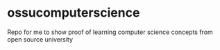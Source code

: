 # ossucomputerscience
Repo for me to show proof of  learning computer science concepts from open source university
